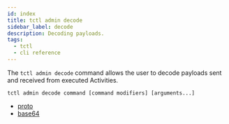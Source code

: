 ```yaml
---
id: index
title: tctl admin decode
sidebar_label: decode
description: Decoding payloads.
tags:
  - tctl
  - cli reference
---
```


The `tctl admin decode` command allows the user to decode payloads sent and received from executed Activities.

`tctl admin decode command [command modifiers] [arguments...]`

- [proto](/tctl-v1/admin/decode/proto)
- [base64](/tctl-v1/admin/decode/base64)
